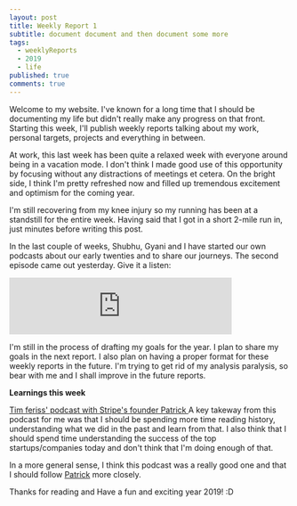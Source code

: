 ```yaml
---
layout: post
title: Weekly Report 1
subtitle: document document and then document some more
tags:
  - weeklyReports
  - 2019
  - life
published: true
comments: true
---
```


Welcome to my website. I've known for a long time
that I should be documenting my life but didn't really make any
progress on that front.
Starting this week, I'll publish weekly reports talking about my
work, personal targets, projects and everything in between.

At work, this last week has been quite a relaxed week with everyone around
being in a vacation mode. I don't think I made good use of this 
opportunity by focusing without any distractions of meetings et
cetera. On the bright side, I think I'm pretty refreshed now and
filled up tremendous excitement and optimism for the coming year.

I'm still recovering from my knee injury so my running has been at
a standstill for the entire week. Having said that I got in a short
2-mile run in, just minutes before writing this post.

In the last couple of weeks, Shubhu, Gyani and I have started our
own podcasts about our early twenties and to share our journeys.
The second episode came out yesterday. Give it a listen:

<iframe src="https://anchor.fm/earlytwenties/embed" height="102px" width="400px" frameborder="0" scrolling="no"></iframe>

I'm still in the process of drafting my goals for the year. I plan 
to share my goals in the next report. I also plan on having a proper
format for these weekly reports in the future.
I'm trying to get rid of my analysis paralysis, so bear with me
and I shall improve in the future reports.

**Learnings this week**

[Tim feriss' podcast with Stripe's founder Patrick ](https://tim.blog/2018/12/20/patrick-collison/)
A key takeway from this podcast for me was that I should be spending more
time reading history, understanding what we did in the past and learn
from that. I also think that I should spend time understanding the 
success of the top startups/companies today and don't think that
I'm doing enough of that.

In a more general sense, I think this podcast was a really good one and
that I should follow [Patrick](https://patrickcollison.com/) more
closely. 

Thanks for reading and Have a fun and exciting year 2019! :D
